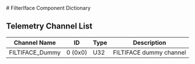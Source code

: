 <title>FilterIface Component Dictionary</title>
# FilterIface Component Dictionary


## Telemetry Channel List

|Channel Name|ID|Type|Description|
|---|---|---|---|
|FILTIFACE_Dummy|0 (0x0)|U32|FILTIFACE dummy channel|

